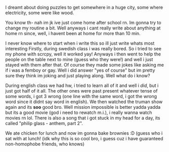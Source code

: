 I dreamt about doing puzzles to get somewhere in a huge city, some where electricity, some were like wood.

You know th- nah im jk ive just come home after school rn.
Im gonna try to change my routine a bit. Well anyways i cant really write about anything at home rn since, well, i havent been at home for more than 10 min.

I never know where to start when i write this so ill just write whats most interesting
Firstly, during swedish class i was really bored. So i tried to see my phone with scrcpy, well it worked yay! Anyways i then went to help the people on the table next to mine (guess who they were!) and well i just stayed with them after that. Of course they made some jokes like asking me if i was a femboy or gay. Well i did answer "yes of course" but im pretty sure they think im joking and just playing along. Well what do i know?

During english class we had hw, i tried to learn all of it and well i *did*, but i just got half of it all. The other ones were past present whatever tense of some words, i got 3 wrong (one line with the same word, i got the wrong word since it didnt say word in english). We then watched the truman show again and its **soo** good bro. Well mission impossible is better yadda yadda but its a good movie (god i need to rewatch m.i.), i really wanna watch movies rn lol. There is also a song that i got stuck in my head for a day, its called "philip glass - anthem, part 2".

We ate chicken for lunch and now im gonna bake brownies :D (guess who i sat with at lunch! (idk why this is so cool bro, i guess cuz i have guaranteed non-homophobe friends, who knows)